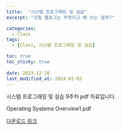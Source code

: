```yaml
---
title:  "시스템 프로그래밍 및 실습"
excerpt: "깃헙 블로그는 무엇이고 왜 쓰는 걸까?"

categories:
  - Class
tags:
  - [Class, 시스템 프로그래밍 및 실습]

toc: true
toc_sticky: true
 
date: 2023-12-28
last_modified_at: 2024-01-03
---
```

시스템 프로그래밍 및 실습 9주차 pdf 자료입니다.

Operating Systems Overview1.pdf

[다운로드 링크](https://github.com/PUPAO/PUPAO.github.io/files/13795256/Operating.Systems.Overview1.pdf)

[뷰어 링크]: https://docs.google.com/viewer?url=https://github.com/PUPAO/PUPAO.github.io/files/13795256/Operating.Systems.Overview1.pdf?raw=True
